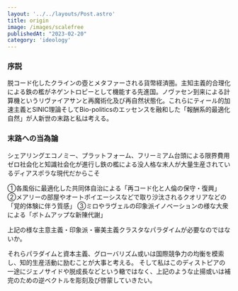 ```yaml
---
layout: '../../layouts/Post.astro'
title: origin
image: /images/scalefree
publishedAt: "2023-02-20"
category: 'ideology'
---
```


### 序説

脱コード化したクラインの壺とメタファーされる貨幣経済圏。主知主義的合理化による鉄の檻がネゲントロピーとして機能する先進国。ノヴァセン到来による計算機というリヴァイアサンと再魔術化及び再自然状態化。これらにティール的加速主義とSINIC理論そしてBio-politicsのエッセンスを融和した「報酬系的最適化自然」が人新世の末路と私は考える。


### 末路への当為論

シェアリングエコノミー、プラットフォーム、フリーミアム台頭による限界費用ゼロ社会化と知識社会化が進行し鉄の檻による没人格な末人が大量生産されているディアスポラな現代だからこそ

➀各風俗に最適化した共同体自治による「再コード化と人倫の保守・復興」
➁メアリーの部屋やオートポイエーシスなどで取り沙汰されるクオリアなどの「覚的体験に伴う質感」
➂ミロやラヴェルの印象派イノベーションの様な大衆による「ボトムアップな新陳代謝」

上記の様な主意主義・印象派・審美主義クラスタなパラダイムが必要なのではないか。

それらパラダイムと資本主義、グローバリズム或いは国際競争力の均衡を模索し、知的生産活動に励むことが大事と考える。
そして私はこのディストピアの一途にジェノサイドや脱成長などという轍ではなく、上記のような止揚或いは補完のための逆ベクトルを彫刻及び啓蒙していきたい。

